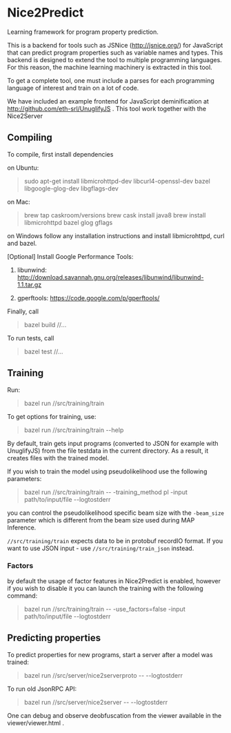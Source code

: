# Nice2Predict
Learning framework for program property prediction.

This is a backend for tools such as JSNice (http://jsnice.org/) for JavaScript that can predict program properties such as variable names and types. This backend is designed to extend the tool to multiple programming languages. For this reason, the machine learning machinery is extracted in this tool.

To get a complete tool, one must include a parses for each programming language of interest and train on a lot of code.

We have included an example frontend for JavaScript deminification at http://github.com/eth-srl/UnuglifyJS . This tool work together with the Nice2Server

## Compiling

To compile, first install dependencies

on Ubuntu:
> sudo apt-get install libmicrohttpd-dev libcurl4-openssl-dev bazel libgoogle-glog-dev libgflags-dev

on Mac:
> brew tap caskroom/versions
> brew cask install java8
> brew install libmicrohttpd bazel glog gflags

on Windows follow any installation instructions and install libmicrohttpd, curl and bazel.

[Optional] Install Google Performance Tools:

1. libunwind: http://download.savannah.gnu.org/releases/libunwind/libunwind-1.1.tar.gz

2. gperftools: https://code.google.com/p/gperftools/

Finally, call
> bazel build //...

To run tests, call
> bazel test //...

## Training

Run:
> bazel run //src/training/train

To get options for training, use:
> bazel run //src/training/train --help

By default, train gets input programs (converted to JSON for example with UnuglifyJS) from the file testdata in the current directory. As a result, it creates files with the trained model.

If you wish to train the model using pseudolikelihood use the following parameters:

> bazel run //src/training/train -- -training_method pl -input path/to/input/file --logtostderr

you can control the pseudolikelihood specific beam size with the `-beam_size` parameter which is different from the beam size used during MAP Inference.

`//src/training/train` expects data to be in protobuf recordIO format. If you want to use JSON input - use `//src/training/train_json` instead.

### Factors

by default the usage of factor features in Nice2Predict is enabled, however if you wish to disable it you can launch the training with the following command:

> bazel run //src/training/train -- -use_factors=false -input path/to/input/file --logtostderr

## Predicting properties

To predict properties for new programs, start a server after a model was trained:

> bazel run //src/server/nice2serverproto -- --logtostderr

To run old JsonRPC API:
> bazel run //src/server/nice2server -- --logtostderr

One can debug and observe deobfuscation from the viewer available in the viewer/viewer.html .
